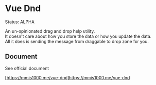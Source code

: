# Vue Dnd

Status: ALPHA

An un-opinionated drag and drop help utility.  
It doesn't care about how you store the data or how you update the data.  
All it does is sending the message from draggable to drop zone for you.

## Document

See official document

[https://mmis1000.me/vue-dnd]<https://mmis1000.me/vue-dnd>
